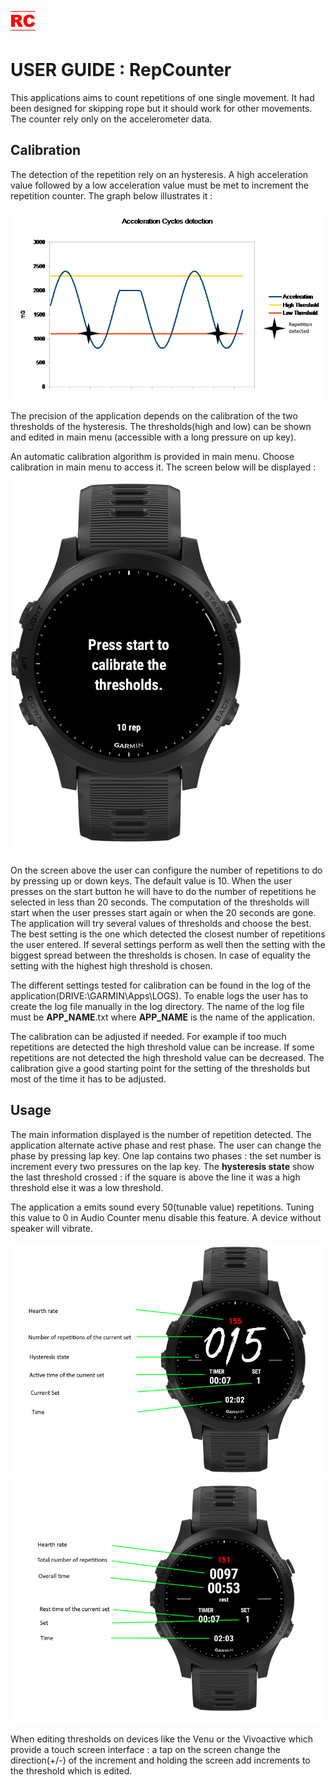 ![alt text](./resources/drawables/launcher_icon.png)
# USER GUIDE : RepCounter 

This applications aims to count repetitions of one single movement. It had been designed for skipping rope but it should work for other movements. The counter rely only on the accelerometer data.

## Calibration

The detection of the repetition rely on an hysteresis. A high acceleration value followed by a low acceleration value must be met to increment the repetition counter. The graph below illustrates it :

![alt text](./misc/images/hysteresis.png)

The precision of the application depends on the calibration of the two thresholds of the hysteresis. The thresholds(high and low) can be shown and edited in main menu (accessible with a long pressure on up key).

An automatic calibration algorithm is provided in main menu. Choose calibration in main menu to access it. The screen below will be displayed :

![alt text](./misc/images/calibration.png)

On the screen above the user can configure the number of repetitions to do by pressing up or down keys. The default value is 10. When the user presses on the start button he will have to do the number of repetitions he selected in less than 20 seconds. The computation of the thresholds will start when the user presses start again or when the 20 seconds are gone. The application will try several values of thresholds and choose the best. The best setting is the one which detected the closest number of repetitions the user entered. If several settings perform as well then the setting with the biggest spread between the thresholds is chosen. In case of equality the setting with the highest high threshold is chosen.

The different settings tested for calibration can be found in the log of the application(DRIVE:\GARMIN\Apps\LOGS). To enable logs the user has to create the log file manually in the log directory. The name of the log file must be **APP_NAME**.txt where **APP_NAME** is the name of the application.

The calibration can be adjusted if needed. For example if too much repetitions are detected the high threshold value can be increase. If some repetitions are not detected the high threshold value can be decreased. The calibration give a good starting point for the setting of the thresholds but most of the time it has to be adjusted.

## Usage

The main information displayed is the number of repetition detected. The application alternate active phase and rest phase. The user can change the phase by pressing lap key.
One lap contains two phases : the set number is increment every two pressures on the lap key. The **hysteresis state** show the last threshold crossed : if the square is above the line it was a high threshold else it was a low threshold.

The application a emits sound every 50(tunable value) repetitions. Tuning this value to 0 in Audio Counter menu disable this feature. A device without speaker will vibrate.

![alt text](./misc/images/main_run_explained.png)
![alt text](./misc/images/main_rest_explained.png)

When editing thresholds on devices like the Venu or the Vivoactive which provide a touch screen interface : a tap on the screen change the direction(+/-) of the increment and holding the screen add increments to the threshold which is edited.
